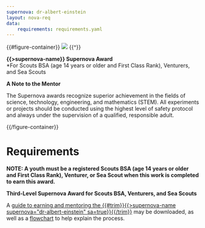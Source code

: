 ```yaml
---
supernova: dr-albert-einstein
layout: nova-req
data:
    requirements: requirements.yaml
---
```


{{#figure-container}}
<img src="{{supernova}}-award.jpg" class="W(100%) Mx(a) H(a)">
{{^}}

**{{>supernova-name}} Supernova Award**<br />*For Scouts BSA (age 14 years or older and First Class Rank), Venturers, and Sea Scouts

**A Note to the Mentor**

The Supernova awards recognize superior achievement in the fields of science, technology, engineering, and mathematics (STEM). All experiments or projects should be conducted using the highest level of safety protocol and always under the supervision of a qualified, responsible adult.

{{/figure-container}}

# Requirements

**NOTE: A youth must be a registered Scouts BSA (age 14 years or older and First Class Rank), Venturer, or Sea Scout when this work is completed to earn this award.**

**Third-Level Supernova Award for Scouts BSA, Venturers, and Sea Scouts**

A [guide to earning and mentoring the {{#trim}}{{>supernova-name supernova="dr-albert-einstein" sa=true}}{{/trim}}](einstein-supernova-guide.pdf) may be downloaded, as well as a [flowchart](einstein-supernova-flowchart.pdf) to help explain the process.
